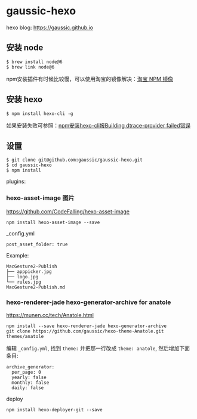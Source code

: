 # gaussic-hexo
hexo blog: https://gaussic.github.io


## 安装 node

```
$ brew install node@6
$ brew link node@6
```

npm安装插件有时候比较慢，可以使用淘宝的镜像解决：[淘宝 NPM 镜像](https://npm.taobao.org/)

## 安装 hexo

```
$ npm install hexo-cli -g
```

如果安装失败可参照：[npm安装hexo-cli报Building dtrace-provider failed错误](https://github.com/gaussic/code-collector/blob/master/bugs/npm%E5%AE%89%E8%A3%85hexo-cli%E6%8A%A5Building%20dtrace-provider%20failed%E9%94%99%E8%AF%AF.md)

## 设置

```
$ git clone git@github.com:gaussic/gaussic-hexo.git
$ cd gaussic-hexo
$ npm install
```

plugins:

### hexo-asset-image 图片

https://github.com/CodeFalling/hexo-asset-image

```
npm install hexo-asset-image --save
```

_config.yml

```
post_asset_folder: true
```

Example:

```
MacGesture2-Publish
├── apppicker.jpg
├── logo.jpg
└── rules.jpg
MacGesture2-Publish.md
```

### hexo-renderer-jade hexo-generator-archive for anatole

https://munen.cc/tech/Anatole.html

```
npm install --save hexo-renderer-jade hexo-generator-archive
git clone https://github.com/gaussic/hexo-theme-Anatole.git themes/anatole
```

编辑 `_config.yml`, 找到 `theme:` 并把那一行改成 `theme: anatole`, 然后增加下面条目:

```
archive_generator:
  per_page: 0
  yearly: false
  monthly: false
  daily: false
```

deploy

```
npm install hexo-deployer-git --save
```